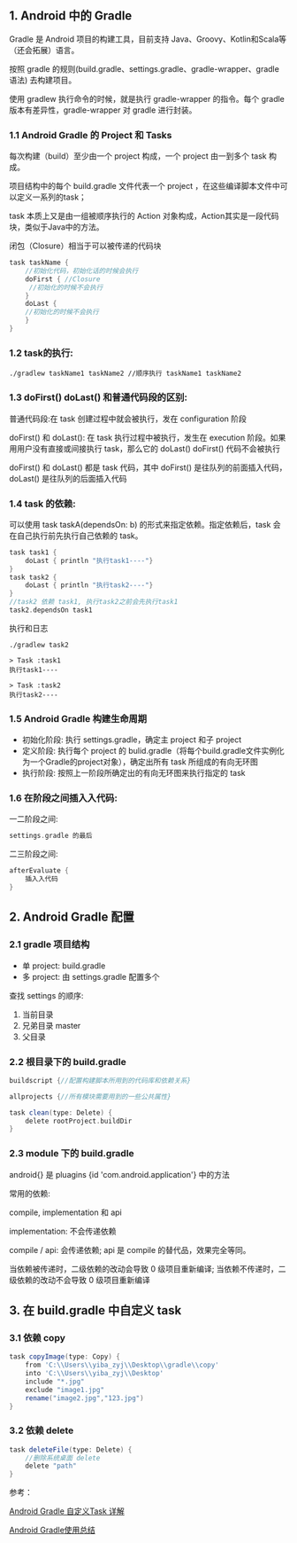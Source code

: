 ## 1. Android 中的 Gradle 

Gradle 是 Android 项目的构建工具，目前支持 Java、Groovy、Kotlin和Scala等（还会拓展）语言。

按照 gradle 的规则(build.gradle、settings.gradle、gradle-wrapper、gradle 语法) 去构建项目。

使用 gradlew 执行命令的时候，就是执行 gradle-wrapper 的指令。每个 gradle 版本有差异性，gradle-wrapper 对 gradle 进行封装。

### 1.1 Android Gradle 的 Project 和 Tasks

每次构建（build）至少由一个 project 构成，一个 project 由一到多个 task 构成。

项目结构中的每个 build.gradle 文件代表一个 project ，在这些编译脚本文件中可以定义一系列的task；

task 本质上又是由一组被顺序执行的 Action 对象构成，Action其实是一段代码块，类似于Java中的方法。

闭包（Closure）相当于可以被传递的代码块

```groovy
task taskName { 
    //初始化代码，初始化话的时候会执行
    doFirst { //Closure
     //初始化的时候不会执行
    }
    doLast {
    //初始化的时候不会执行
    }
}
```
### 1.2 task的执行: 

```shell
./gradlew taskName1 taskName2 //顺序执行 taskName1 taskName2
```
### 1.3 doFirst() doLast() 和普通代码段的区别:

普通代码段:在 task 创建过程中就会被执行，发在 configuration 阶段

doFirst() 和 doLast(): 在 task 执⾏过程中被执行，发⽣在 execution 阶段。如果⽤用户没有直接或间接执⾏ task，那么它的 doLast() doFirst() 代码不会被执行

doFirst() 和 doLast() 都是 task 代码，其中 doFirst() 是往队列的前⾯插入代码，doLast() 是往队列的后面插⼊代码

### 1.4 task 的依赖:

可以使⽤ task taskA(dependsOn: b) 的形式来指定依赖。指定依赖后，task 会在⾃⼰执行前先执行⾃己依赖的 task。
```groovy
task task1 {
    doLast { println "执行task1----"}
}
task task2 {
    doLast { println "执行task2----"}
}
//task2 依赖 task1, 执行task2之前会先执行task1
task2.dependsOn task1
```

执行和日志

```shell
./gradlew task2

> Task :task1
执行task1----

> Task :task2
执行task2----
```

### 1.5 Android Gradle 构建生命周期

- 初始化阶段: 执行 settings.gradle，确定主 project 和⼦ project 
- 定义阶段: 执⾏每个 project 的 bulid.gradle（将每个build.gradle文件实例化为一个Gradle的project对象），确定出所有 task 所组成的有向无环图
- 执行阶段: 按照上一阶段所确定出的有向⽆环图来执行指定的 task

### 1.6 在阶段之间插⼊入代码:

⼀二阶段之间:
```groovy
settings.gradle 的最后 
```
⼆三阶段之间:
```groovy
afterEvaluate { 
    插⼊入代码
}
```

## 2. Android Gradle 配置
 
### 2.1 gradle 项⽬结构

- 单 project: build.gradle
- 多 project: 由 settings.gradle 配置多个 
 
查找 settings 的顺序:

1. 当前⽬录
2. 兄弟目录 master 
3. ⽗目录

### 2.2 根目录下的 build.gradle

```groovy
buildscript {//配置构建脚本所用到的代码库和依赖关系}

allprojects {//所有模块需要用到的一些公共属性}

task clean(type: Delete) {
    delete rootProject.buildDir
}
```

### 2.3 module 下的 build.gradle

android{} 是 pluagins {id 'com.android.application'} 中的方法 

常用的依赖:

compile, implementation 和 api

implementation: 不会传递依赖

compile / api: 会传递依赖; api 是 compile 的替代品，效果完全等同。

当依赖被传递时，⼆级依赖的改动会导致 0 级项⽬重新编译;
当依赖不传递时，⼆级依赖的改动不会导致 0 级项⽬重新编译


## 3. 在 build.gradle 中自定义 task

### 3.1 依赖 copy
```groovy
task copyImage(type: Copy) {
    from 'C:\\Users\\yiba_zyj\\Desktop\\gradle\\copy'
    into 'C:\\Users\\yiba_zyj\\Desktop'
    include "*.jpg"
    exclude "image1.jpg"
    rename("image2.jpg","123.jpg")
}
```
### 3.2 依赖 delete
```groovy
task deleteFile(type: Delete) {
    //删除系统桌面 delete 
    delete "path"
}
```



参考：

[Android Gradle 自定义Task 详解](https://blog.csdn.net/zhaoyanjun6/article/details/76408024)

[Android Gradle使用总结](https://blog.csdn.net/zhaoyanjun6/article/details/77678577)



